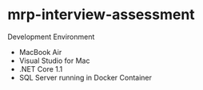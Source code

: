 # mrp-interview-assessment

Development Environment
- MacBook Air
- Visual Studio for Mac
- .NET Core 1.1
- SQL Server running in Docker Container
